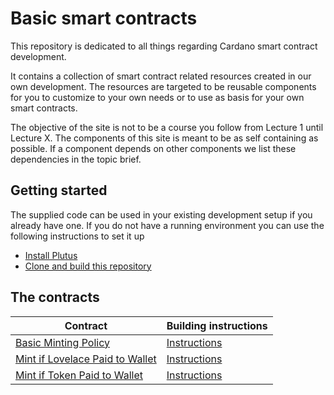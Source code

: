 # Basic smart contracts

This repository is dedicated to all things regarding Cardano smart contract development.

It contains a collection of smart contract related resources created in our own development. The resources are targeted to be reusable components for you to customize to your own needs or to use as basis for your own smart contracts.

The objective of the site is not to be a course you follow from Lecture 1 until Lecture X. The components of this site is meant to be as self containing as possible. If a component depends on other components we list these dependencies in the topic brief.

## Getting started
The supplied code can be used in your existing development setup if you already have one.
If you do not have a running environment you can use the following instructions to set it up
- [Install Plutus](doc/installing-plutus.md)
- [Clone and build this repository](doc/building-the-basic-smart-contracts-repo.md)

## The contracts
| Contract | Building instructions |
| --- | --- |
| [Basic Minting Policy](src/BasicMintingPolicy.hs) | [Instructions](doc/deploy-basic-minting-policy.md) |
| [Mint if Lovelace Paid to Wallet](src/IfLovelacePaidMintingPolicy.hs) | [Instructions](doc/deploy-if-lovelace-paid.md) |
| [Mint if Token Paid to Wallet](src/IfTokenPaidMintingPolicy.hs) | [Instructions](doc/deploy-if-token-paid.md) |
